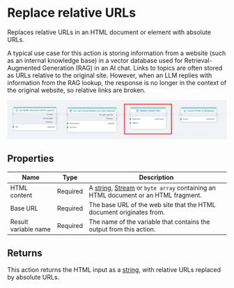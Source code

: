 # Replace relative URLs

Replaces relative URLs in an HTML document or element with absolute URLs.

A typical use case for this action is storing information from a website (such as an internal knowledge base) in a vector database used for Retrieval-Augmented Generation (RAG) in an AI chat. Links to topics are often stored as URLs relative to the original site. However, when an LLM replies with information from the RAG lookup, the response is no longer in the context of the original website, so relative links are broken.

![img](/images/flow/html-replace-relative-urls.png)

## Properties

| Name          | Type                  | Description                            |
|---------------|-----------------------|----------------------------------------|
| HTML content  | Required              | A [string](https://learn.microsoft.com/en-us/dotnet/api/system.string), [Stream](https://learn.microsoft.com/en-us/dotnet/api/system.io.stream) or `byte array` containing an HTML document or an HTML fragment. |
| Base URL      | Required              | The base URL of the web site that the HTML document originates from. |
| Result variable name | Required       | The name of the variable that contains the output from this action. |

## Returns

This action returns the HTML input as a [string](https://learn.microsoft.com/en-us/dotnet/api/system.string), with relative URLs replaced by absolute URLs.